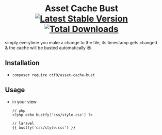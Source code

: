 <h1 align="center">
    Asset Cache Bust
    <br>
    <a href="https://packagist.org/packages/ctf0/asset-cache-bust"><img src="https://img.shields.io/packagist/v/ctf0/asset-cache-bust.svg" alt="Latest Stable Version" /></a> <a href="https://packagist.org/packages/ctf0/asset-cache-bust"><img src="https://img.shields.io/packagist/dt/ctf0/asset-cache-bust.svg" alt="Total Downloads" /></a>
</h1>

simply everytime you make a change to the file, its timestamp gets changed &amp; the cache will be busted automatically 😍.

## Installation

- `composer require ctf0/asset-cache-bust`

## Usage

- in your view

    ```blade
    // php
    <?php echo bustfy('css/style.css') ?>

    // laravel
    {{ bustfy('css/style.css') }}
    ```
